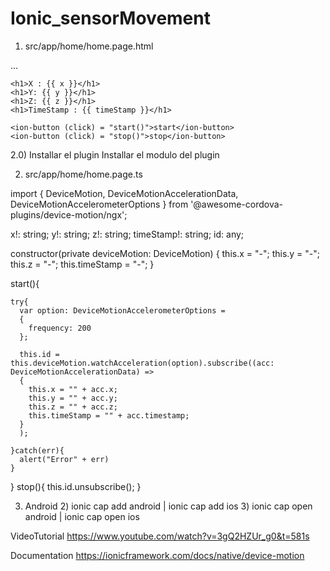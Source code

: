 # Ionic_sensorMovement

1) src/app/home/home.page.html

<ion-content>

  ...
  <div>

    <h1>X : {{ x }}</h1> 
    <h1>Y: {{ y }}</h1> 
    <h1>Z: {{ z }}</h1> 
    <h1>TimeStamp : {{ timeStamp }}</h1>

    <ion-button (click) = "start()">start</ion-button>
    <ion-button (click) = "stop()">stop</ion-button>
    
  </div>
</ion-content>

2.0) Installar el plugin
Installar el modulo del plugin


2) src/app/home/home.page.ts

import { DeviceMotion, DeviceMotionAccelerationData, DeviceMotionAccelerometerOptions } from '@awesome-cordova-plugins/device-motion/ngx';


x!: string;
  y!: string;
  z!: string;
  timeStamp!: string;
  id: any;


constructor(private deviceMotion: DeviceMotion) {
    this.x = "-";
    this.y = "-";
    this.z = "-";
    this.timeStamp = "-";
  }


start(){

    try{
      var option: DeviceMotionAccelerometerOptions = 
      {
        frequency: 200
      };

      this.id = this.deviceMotion.watchAcceleration(option).subscribe((acc: DeviceMotionAccelerationData) => 
      {
        this.x = "" + acc.x;
        this.y = "" + acc.y;
        this.z = "" + acc.z;
        this.timeStamp = "" + acc.timestamp;
      }
      );

    }catch(err){
      alert("Error" + err)
    }
    
  }
  stop(){
    this.id.unsubscribe();
  }

3) Android
	2) ionic cap add android | ionic cap add ios
	3) ionic cap open android | ionic cap open ios

VideoTutorial
https://www.youtube.com/watch?v=3gQ2HZUr_g0&t=581s

Documentation
https://ionicframework.com/docs/native/device-motion
